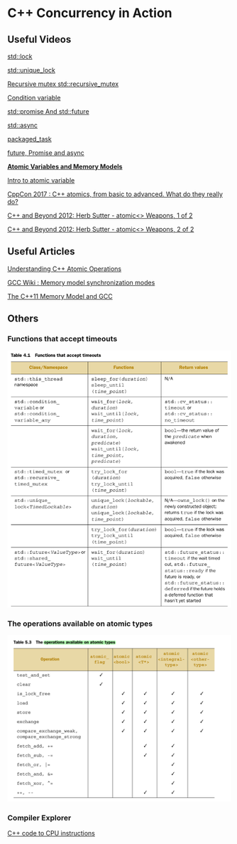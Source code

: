 # C++ Concurrency in Action

## Useful Videos 

[std::lock](https://www.youtube.com/watch?v=ruYGFYTRbe8)

[std::unique_lock](https://www.youtube.com/watch?v=IBu5ka1MQ7w)

[Recursive mutex std::recursive_mutex](https://www.youtube.com/watch?v=yCYU2k77E4A)

[Condition variable](https://www.youtube.com/watch?v=eh_9zUNmTig)

[std::promise And std::future ](https://www.youtube.com/watch?v=XDZkyQVsbDY)

[std::async](https://www.youtube.com/watch?v=eTMY5zXits8)

[packaged_task](https://www.youtube.com/watch?v=FfbZfBk-3rI&list=PL5jc9xFGsL8E12so1wlMS0r0hTQoJL74M&index=9)

[future, Promise and async](https://www.youtube.com/watch?v=SZQ6-pf-5Us)

**[Atomic Variables and Memory Models](https://www.youtube.com/watch?v=IE6EpkT7cJ4)**

[Intro to atomic variable](https://www.youtube.com/watch?v=oE_D3IgBJi8)

[CppCon 2017 : C++ atomics, from basic to advanced. What do they really do?](https://www.youtube.com/watch?v=ZQFzMfHIxng&t=0s)

[C++ and Beyond 2012: Herb Sutter - atomic<> Weapons, 1 of 2](https://channel9.msdn.com/Shows/Going+Deep/Cpp-and-Beyond-2012-Herb-Sutter-atomic-Weapons-1-of-2)

[C++ and Beyond 2012: Herb Sutter - atomic<> Weapons, 2 of 2](https://channel9.msdn.com/Shows/Going+Deep/Cpp-and-Beyond-2012-Herb-Sutter-atomic-Weapons-2-of-2)

## Useful Articles

[Understanding C++ Atomic Operations](https://sdjournal.org/understanding-c-atomic-operations/)

[GCC Wiki : Memory model synchronization modes](http://gcc.gnu.org/wiki/Atomic/GCCMM/AtomicSync)

[The C++11 Memory Model and GCC](https://gcc.gnu.org/wiki/Atomic/GCCMM)

## Others

### Functions that accept timeouts

![](resources/timeout_func.png)

### The operations available on atomic types

![](resources/opr_on_atomic_types.png)

### Compiler Explorer

[C++ code to CPU instructions ](https://godbolt.org/)